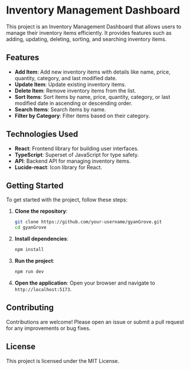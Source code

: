 # Inventory Management Dashboard

This project is an Inventory Management Dashboard that allows users to manage their inventory items efficiently. It provides features such as adding, updating, deleting, sorting, and searching inventory items.

## Features

- **Add Item**: Add new inventory items with details like name, price, quantity, category, and last modified date.
- **Update Item**: Update existing inventory items.
- **Delete Item**: Remove inventory items from the list.
- **Sort Items**: Sort items by name, price, quantity, category, or last modified date in ascending or descending order.
- **Search Items**: Search items by name.
- **Filter by Category**: Filter items based on their category.

## Technologies Used

- **React**: Frontend library for building user interfaces.
- **TypeScript**: Superset of JavaScript for type safety.
- **API**: Backend API for managing inventory items.
- **Lucide-react**: Icon library for React.

## Getting Started

To get started with the project, follow these steps:

1. **Clone the repository**:
    ```bash
    git clone https://github.com/your-username/gyanGrove.git
    cd gyanGrove
    ```

2. **Install dependencies**:
    ```bash
    npm install
    ```

3. **Run the project**:
    ```bash
    npm run dev
    ```

4. **Open the application**:
    Open your browser and navigate to `http://localhost:5173`.

## Contributing

Contributions are welcome! Please open an issue or submit a pull request for any improvements or bug fixes.

## License

This project is licensed under the MIT License.
